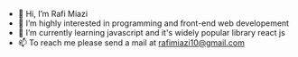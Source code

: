 - 👋 Hi, I’m Rafi Miazi
- 👀 I’m highly interested in programming and front-end web developement
- 🌱 I’m currently learning javascript and it's widely popular library react js
- 📫 To reach me please send a mail at rafimiazi10@gmail.com

